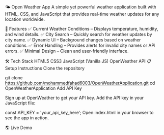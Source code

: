 🌤️ Open Weather App
A simple yet powerful weather application built with HTML, CSS, and JavaScript that provides real-time weather updates for any location worldwide.

🚀 Features
✅ Current Weather Conditions – Displays temperature, humidity, and wind details.
✅ City Search – Quickly search for weather updates by city name.
✅ Dynamic UI – Background changes based on weather conditions.
✅ Error Handling – Provides alerts for invalid city names or API errors.
✅ Minimal Design – Clean and user-friendly interface.

🛠️ Tech Stack
HTML5
CSS3
JavaScript (Vanilla JS)
OpenWeather API
📋 Setup Instructions
Clone the repository

git clone https://github.com/mohammedfahad6003/OpenWeatherApplication.git
cd OpenWeatherApplication
Add API Key

Sign up at OpenWeather to get your API key.
Add the API key in your JavaScript file:

const API_KEY = 'your_api_key_here';
Open index.html in your browser to see the app in action.

🌎 Live Demo
